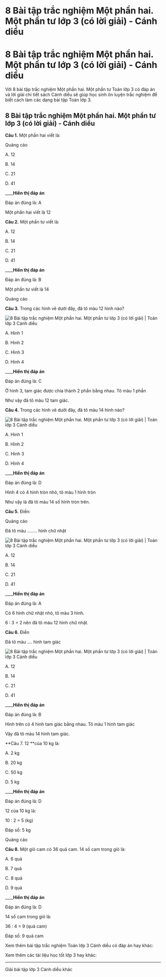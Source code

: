 # 8 Bài tập trắc nghiệm Một phần hai. Một phần tư lớp 3 (có lời giải) - Cánh diều

# 8 Bài tập trắc nghiệm Một phần hai. Một phần tư lớp 3 (có lời giải) - Cánh diều

Với 8 bài tập trắc nghiệm Một phần hai. Một phần tư Toán lớp 3 có đáp án và lời giải chi tiết sách Cánh diều sẽ giúp học sinh ôn luyện trắc nghiệm để biết cách làm các dạng bài tập Toán lớp 3.

## 8 Bài tập trắc nghiệm Một phần hai. Một phần tư lớp 3 (có lời giải) - Cánh diều

**Câu 1.** Một phần hai viết là:

Quảng cáo

A. 12

B. 14

C. 21

D. 41

____**Hiển thị đáp án**

Đáp án đúng là: A

Một phần hai viết là 12

**Câu 2.** Một phần tư viết là:

A. 12

B. 14

C. 21

D. 41

____**Hiển thị đáp án**

Đáp án đúng là: B

Một phần tư viết là 14

Quảng cáo

**Câu 3.** Trong các hình vẽ dưới đây, đã tô màu 12 hình nào?

![8 Bài tập trắc nghiệm Một phần hai. Một phần tư lớp 3 \(có lời giải\) | Toán lớp 3 Cánh diều](https://vietjack.com/toan-3-cd/images/trac-nghiem-mot-phan-hai-mot-phan-tu.PNG)

A. Hình 1

B. Hình 2

C. Hình 3

D. Hình 4

____**Hiển thị đáp án**

Đáp án đúng là: C

Ở hình 3, tam giác được chia thành 2 phần bằng nhau. Tô màu 1 phần

Như vậy đã tô màu 12 tam giác.

**Câu 4.** Trong các hình vẽ dưới đây, đã tô màu 14 hình nào?

![8 Bài tập trắc nghiệm Một phần hai. Một phần tư lớp 3 \(có lời giải\) | Toán lớp 3 Cánh diều](https://vietjack.com/toan-3-cd/images/trac-nghiem-mot-phan-hai-mot-phan-tu-a.PNG)

A. Hình 1

B. Hình 2

C. Hình 3

D. Hình 4

____**Hiển thị đáp án**

Đáp án đúng là: D

Hình 4 có 4 hình tròn nhỏ, tô màu 1 hình tròn

Như vậy là đã tô màu 14 số hình tròn trên.

**Câu 5.** Điền:

Quảng cáo

Đã tô màu …….. hình chữ nhật

![8 Bài tập trắc nghiệm Một phần hai. Một phần tư lớp 3 \(có lời giải\) | Toán lớp 3 Cánh diều](https://vietjack.com/toan-3-cd/images/trac-nghiem-mot-phan-hai-mot-phan-tu-1a.PNG)

A. 12

B. 14

C. 21

D. 41

____**Hiển thị đáp án**

Đáp án đúng là: A

Có 6 hình chữ nhật nhỏ, tô màu 3 hình.

6 : 3 = 2 nên đã tô màu 12 hình chữ nhật.

**Câu 6.** Điền

Đã tô màu …. hình tam giác

![8 Bài tập trắc nghiệm Một phần hai. Một phần tư lớp 3 \(có lời giải\) | Toán lớp 3 Cánh diều](https://vietjack.com/toan-3-cd/images/trac-nghiem-mot-phan-hai-mot-phan-tu-2.PNG)

A. 12

B. 14

C. 21

D. 41

____**Hiển thị đáp án**

Đáp án đúng là: B

Hình trên có 4 hình tam giác bằng nhau. Tô màu 1 hình tam giác

Vậy đã tô màu 14 hình tam giác.

**Câu 7. 12 **của 10 kg là:

A. 2 kg

B. 20 kg

C. 50 kg

D. 5 kg

____**Hiển thị đáp án**

Đáp án đúng là: D

12 của 10 kg là:

10 : 2 = 5 (kg)

Đáp số: 5 kg

Quảng cáo

**Câu 8.** Một giỏ cam có 36 quả cam. 14 số cam trong giỏ là:

A. 6 quả

B. 7 quả

C. 8 quả

D. 9 quả

____**Hiển thị đáp án**

Đáp án đúng là: D

14 số cam trong giỏ là:

36 : 4 = 9 (quả cam)

Đáp số: 9 quả cam

Xem thêm bài tập trắc nghiệm Toán lớp 3 Cánh diều có đáp án hay khác:

Xem thêm các tài liệu học tốt lớp 3 hay khác:

* * *

Giải bài tập lớp 3 Cánh diều khác
